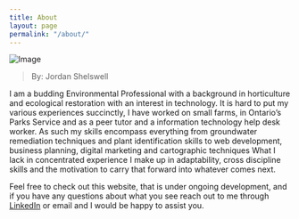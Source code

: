 ```yaml
---
title: About
layout: page
permalink: "/about/"
---
```


![Image](Image_icon.png "icon")

>By: Jordan Shelswell

I am a budding Environmental Professional with a background in horticulture and ecological restoration with an interest in technology. It is hard to put my various experiences succinctly, I have worked on small farms, in Ontario’s Parks Service and as a peer tutor and a information technology help desk worker. As such my skills encompass everything from groundwater remediation techniques and plant identification skills to web development, business planning, digital marketing and cartographic techniques What I lack in concentrated experience I make up in adaptability, cross discipline skills and the motivation to carry that forward into whatever comes next.

Feel free to check out this website, that is under ongoing development, and if you have any questions about what you see reach out to me through [LinkedIn][jordan-LinkedIn] or email and I would be happy to assist you.

[jordan-LinkedIn]: https://jekyllrb.com/docs/home
